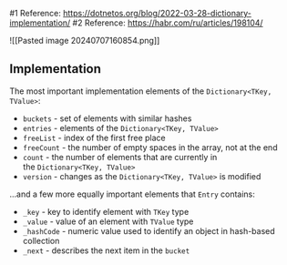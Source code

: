 #1 Reference: https://dotnetos.org/blog/2022-03-28-dictionary-implementation/
#2 Reference: https://habr.com/ru/articles/198104/

![[Pasted image 20240707160854.png]]

## Implementation

The most important implementation elements of the `Dictionary<TKey, TValue>`:

- `buckets` - set of elements with similar hashes
- `entries` - elements of the `Dictionary<TKey, TValue>`
- `freeList` - index of the first free place
- `freeCount` - the number of empty spaces in the array, not at the end
- `count` - the number of elements that are currently in the `Dictionary<TKey, TValue>`
- `version` - changes as the `Dictionary<TKey, TValue>` is modified

…and a few more equally important elements that `Entry` contains:

- `_key` - key to identify element with `TKey` type
- `_value` - value of an element with `TValue` type
- `_hashCode` - numeric value used to identify an object in hash-based collection
- `_next` - describes the next item in the `bucket`
